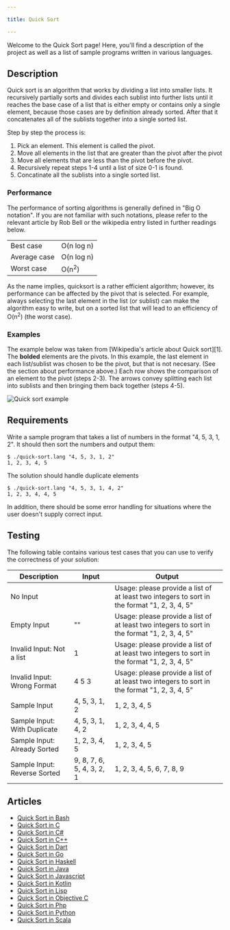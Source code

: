 ```yaml
---

title: Quick Sort

---
```


Welcome to the Quick Sort page! Here, you'll find a description of the project as well as a list of sample programs written in various languages.

## Description

Quick sort is an algorithm that works by dividing a list into smaller lists.
It recursively partially sorts and divides each sublist into further lists until it
reaches the base case of a list that is either empty or contains only a single element, because
those cases are by definition already sorted. After that it concatenates all of the sublists
together into a single sorted list.

Step by step the process is:

1. Pick an element. This element is called the pivot.
2. Move all elements in the list that are greater than the pivot after the pivot
3. Move all elements that are less than the pivot before the pivot.
4. Recursively repeat steps 1-4 until a list of size 0-1 is found.
5. Concatinate all the sublists into a single sorted list.

### Performance

The performance of sorting algorithms is generally defined in "Big O notation".
If you are not familiar with such notations, please refer to the relevant
article by Rob Bell or the wikipedia entry listed in further readings below.

| | |
|---|---|
| Best case | O(n log n) |
| Average case | O(n log n) |
| Worst case | O(n<sup>2</sup>) |

As the name implies, quicksort is a rather efficient algorithm; however,
its performance can be affected by the pivot that is selected. For example,
always selecting the last element in the list (or sublist) can make the algorithm easy
to write, but on a sorted list that will lead to an efficiency of O(n<sup>2</sup>)
(the worst case).

### Examples

The example below was taken from [Wikipedia's article about Quick sort][1].
The __bolded__ elements are the pivots. In this example, the last element in each list/sublist
was chosen to be the pivot, but that is not necesary. (See the section about performance above.)
Each row shows the comparison of an element to the pivot (steps 2-3).
The arrows convey splitting each list into sublists and then bringing them back together (steps
4-5).

![Quick sort example](https://upload.wikimedia.org/wikipedia/commons/a/af/Quicksort-diagram.svg)


## Requirements

Write a sample program that takes a list of numbers in the format "4, 5, 3, 1, 2".
It should then sort the numbers and output them:

```console
$ ./quick-sort.lang "4, 5, 3, 1, 2"
1, 2, 3, 4, 5
```

The solution should handle duplicate elements

```console
$ ./quick-sort.lang "4, 5, 3, 1, 4, 2"
1, 2, 3, 4, 4, 5
```

In addition, there should be some error handling for situations where the user
doesn't supply correct input.


## Testing

The following table contains various test cases that you can use to
verify the correctness of your solution:

| Description                  | Input | Output |
|------------------------------|-------|--------|
| No Input                     |       | Usage: please provide a list of at least two integers to sort in the format "1, 2, 3, 4, 5" |
| Empty Input                  | ""    | Usage: please provide a list of at least two integers to sort in the format "1, 2, 3, 4, 5" |
| Invalid Input: Not a list    | 1     | Usage: please provide a list of at least two integers to sort in the format "1, 2, 3, 4, 5" |
| Invalid Input: Wrong Format  | 4 5 3 | Usage: please provide a list of at least two integers to sort in the format "1, 2, 3, 4, 5" |
| Sample Input                 | 4, 5, 3, 1, 2             | 1, 2, 3, 4, 5             |
| Sample Input: With Duplicate | 4, 5, 3, 1, 4, 2          | 1, 2, 3, 4, 4, 5          |
| Sample Input: Already Sorted | 1, 2, 3, 4, 5             | 1, 2, 3, 4, 5             |
| Sample Input: Reverse Sorted | 9, 8, 7, 6, 5, 4, 3, 2, 1 | 1, 2, 3, 4, 5, 6, 7, 8, 9 |


## Articles

- [Quick Sort in Bash](https://sampleprograms.io/projects/quick-sort/bash)
- [Quick Sort in C](https://sampleprograms.io/projects/quick-sort/c)
- [Quick Sort in C#](https://sampleprograms.io/projects/quick-sort/c-sharp)
- [Quick Sort in C++](https://sampleprograms.io/projects/quick-sort/c-plus-plus)
- [Quick Sort in Dart](https://sampleprograms.io/projects/quick-sort/dart)
- [Quick Sort in Go](https://sampleprograms.io/projects/quick-sort/go)
- [Quick Sort in Haskell](https://sampleprograms.io/projects/quick-sort/haskell)
- [Quick Sort in Java](https://sampleprograms.io/projects/quick-sort/java)
- [Quick Sort in Javascript](https://sampleprograms.io/projects/quick-sort/javascript)
- [Quick Sort in Kotlin](https://sampleprograms.io/projects/quick-sort/kotlin)
- [Quick Sort in Lisp](https://sampleprograms.io/projects/quick-sort/lisp)
- [Quick Sort in Objective C](https://sampleprograms.io/projects/quick-sort/objective-c)
- [Quick Sort in Php](https://sampleprograms.io/projects/quick-sort/php)
- [Quick Sort in Python](https://sampleprograms.io/projects/quick-sort/python)
- [Quick Sort in Scala](https://sampleprograms.io/projects/quick-sort/scala)